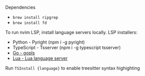 Dependencies
*  `brew install ripgrep`
*  `brew install fd`

To run nvim LSP, install language servers locally.
LSP installers:
- Python - Pyright (npm i -g pyright)
- TypeScript - Tsserver (npm i -g typescript tsserver)
- [Go - gopls](https://pkg.go.dev/golang.org/x/tools/gopls#readme-installation)
- [Lua - Lua language server](https://jdhao.github.io/2021/08/12/nvim_sumneko_lua_conf/)

Run `TSInstall {language}` to enable treesitter syntax highighting
